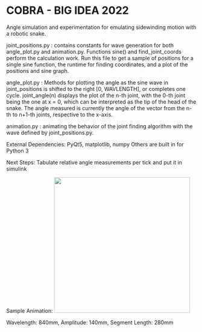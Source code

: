 # COBRA - BIG IDEA 2022

 Angle simulation and experimentation for emulating sidewinding motion with a robotic snake.


joint_positions.py : contains constants for wave generation for both angle_plot.py and animation.py. Functions sine()
	and find_joint_coords perform the calculation work. Run this file to get a sample of positions for a single
	sine function, the runtime for finding coordinates, and a plot of the positions and sine graph. 

angle_plot.py : Methods for plotting the angle as the sine wave in joint_positions is shifted to the right [0, WAVLENGTH],
	or completes one cycle. joint_angle(n) displays the plot of the n-th joint, with the 0-th joint being the one at
	x = 0, which can be interpreted as the tip of the head of the snake. The angle measured is currently the 
	angle of the vector from the n-th to n+1-th joints, respective to the x-axis. 

animation.py : animating the behavior of the joint finding algorithm with the wave defined by joint_positions.py. 
	

External Dependencies:
	PyQt5, matplotlib, numpy
	Others are built in for Python 3

Next Steps:
	Tabulate relative angle measurements per tick and put it in simulink
	
Sample Animation:
<img src="https://github.com/alxqiu/python/blob/main/animation.gif" width="360" height="360" />


Wavelength: 840mm, Amplitude: 140mm, Segment Length: 280mm
